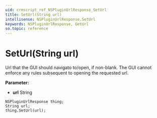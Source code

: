 ```yaml
---
uid: crmscript_ref_NSPluginUrlResponse_SetUrl
title: SetUrl(String url)
intellisense: NSPluginUrlResponse.SetUrl
keywords: NSPluginUrlResponse, GetUrl
so.topic: reference
---
```


# SetUrl(String url)

Url that the GUI should navigato to/open, if non-blank. The GUI cannot enforce any rules subsequent to opening the requested url.

**Parameter:** 
 - **url** String

```crmscript
NSPluginUrlResponse thing;
String url;
thing.SetUrl(url);
```

